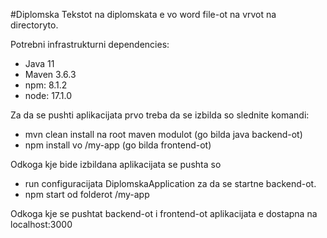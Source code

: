 #Diplomska
Tekstot na diplomskata e vo word file-ot na vrvot na directoryto.

Potrebni infrastrukturni dependencies:
- Java 11
- Maven 3.6.3
- npm: 8.1.2
- node: 17.1.0

Za da se pushti aplikacijata prvo treba da se izbilda so slednite komandi:
- mvn clean install na root maven modulot (go bilda java backend-ot)
- npm install vo /my-app (go bilda frontend-ot)

Odkoga kje bide izbildana aplikacijata se pushta so
- run configuracijata DiplomskaApplication za da se startne backend-ot.
- npm start od folderot /my-app 

Odkoga kje se pushtat backend-ot i frontend-ot aplikacijata e dostapna na localhost:3000 
